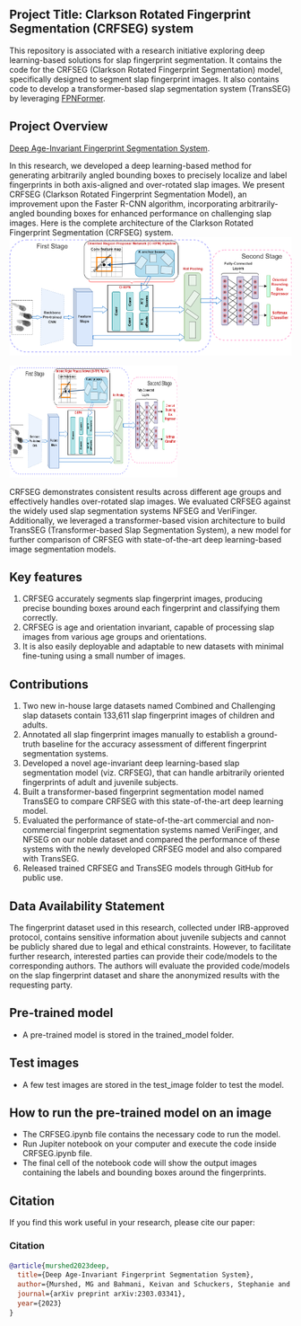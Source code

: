 ## Project Title: Clarkson Rotated Fingerprint Segmentation (CRFSEG) system 
This repository is associated with a research initiative exploring deep learning-based solutions for slap fingerprint segmentation. It contains the code for the CRFSEG (Clarkson Rotated Fingerprint Segmentation) model, specifically designed to segment slap fingerprint images. It also contains code to develop a transformer-based slap segmentation system (TransSEG) by leveraging [FPNFormer](https://ieeexplore.ieee.org/abstract/document/10384424). 

## Project Overview
[Deep Age-Invariant Fingerprint Segmentation System](https://arxiv.org/pdf/2303.03341).

In this research, we developed a deep learning-based method for generating arbitrarily angled bounding boxes to precisely localize and
label fingerprints in both axis-aligned and over-rotated slap images. We present CRFSEG (Clarkson Rotated Fingerprint Segmentation
Model), an improvement upon the Faster R-CNN algorithm, incorporating arbitrarily-angled bounding boxes for enhanced performance
on challenging slap images. Here is the complete architecture of the Clarkson Rotated Fingerprint Segmentation (CRFSEG) system.
![CRESEG](imgs/crfsegArch.png)

<img src="imgs/crfsegArch.png" width="300px" height="200px" alt="CRFSEG">

CRFSEG demonstrates consistent results across different age groups and effectively handles over-rotated
slap images. We evaluated CRFSEG against the widely used slap segmentation systems NFSEG and VeriFinger. Additionally, we
leveraged a transformer-based vision architecture to build TransSEG (Transformer-based Slap Segmentation System), a new model for
further comparison of CRFSEG with state-of-the-art deep learning-based image segmentation models.

## Key features
1. CRFSEG accurately segments slap fingerprint images, producing precise bounding boxes around each fingerprint and classifying them correctly.
2. CRFSEG is age and orientation invariant, capable of processing slap images from various age groups and orientations.
3. It is also easily deployable and adaptable to new datasets with minimal fine-tuning using a small number of images.  

## Contributions

1. Two new in-house large datasets named Combined and Challenging slap datasets contain 133,611 slap fingerprint images of children and adults.
2. Annotated all slap fingerprint images manually to establish a ground-truth baseline for the accuracy assessment of different fingerprint segmentation systems.
3. Developed a novel age-invariant deep learning-based slap segmentation model (viz. CRFSEG), that can handle arbitrarily oriented fingerprints of adult and juvenile subjects.
4. Built a transformer-based fingerprint segmentation model named TransSEG to compare CRFSEG with this state-of-the-art deep learning model.
5. Evaluated the performance of state-of-the-art commercial and non-commercial fingerprint segmentation systems named VeriFinger, and NFSEG on our noble dataset and compared the performance of these systems with the newly developed CRFSEG model and also compared with TransSEG.
6. Released trained CRFSEG and TransSEG models through GitHub for public use.

## Data Availability Statement
The fingerprint dataset used in this research, collected under IRB-approved protocol, contains sensitive information about juvenile subjects and cannot be publicly shared due to legal and ethical constraints. However, to facilitate further research, interested parties can provide their code/models to the corresponding authors. The authors will evaluate the provided code/models on the slap fingerprint dataset and share the anonymized results with the requesting party.


## Pre-trained model
* A pre-trained model is stored in the trained_model folder.

## Test images 
* A few test images are stored in the test_image folder to test the model.

## How to run the pre-trained model on an image
* The CRFSEG.ipynb file contains the necessary code to run the model. 
* Run Jupiter notebook on your computer and execute the code inside CRFSEG.ipynb file.
* The final cell of the notebook code will show the output images containing the labels and bounding boxes around the fingerprints.

## Citation
If you find this work useful in your research, please cite our paper:
### Citation

```bibtex
@article{murshed2023deep,
  title={Deep Age-Invariant Fingerprint Segmentation System},
  author={Murshed, MG and Bahmani, Keivan and Schuckers, Stephanie and Hussain, Faraz},
  journal={arXiv preprint arXiv:2303.03341},
  year={2023}
}
